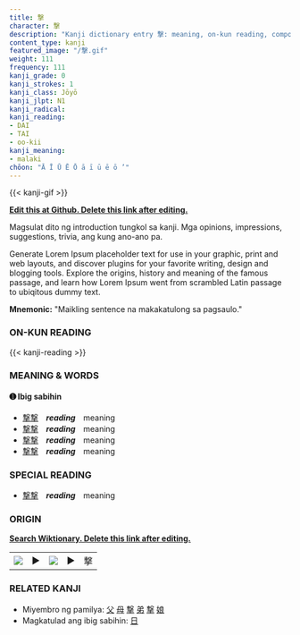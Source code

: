 ```yaml
---
title: 撃
character: 撃
description: "Kanji dictionary entry 撃: meaning, on-kun reading, compounds, origin, related kanji"
content_type: kanji
featured_image: "/撃.gif"
weight: 111
frequency: 111
kanji_grade: 0
kanji_strokes: 1
kanji_class: Jōyō
kanji_jlpt: N1
kanji_radical: 
kanji_reading: 
- DAI
- TAI
- oo-kii
kanji_meaning:
- malaki
chōon: "Ā Ī Ū Ē Ō ā ī ū ē ō ’"
---
```

[//]: # (Don't edit the line below. Kanji animated GIF code is automatically generated.)
{{< kanji-gif >}}

[//]: # (Edit below this line.)

**[Edit this at Github. Delete this link after editing.](https://github.com/tim0g/tim/tree/main/content/kanji/撃/index.md)**

Magsulat dito ng introduction tungkol sa kanji. Mga opinions, impressions, suggestions, trivia, ang kung ano-ano pa.

Generate Lorem Ipsum placeholder text for use in your graphic, print and web layouts, and discover plugins for your favorite writing, design and blogging tools. Explore the origins, history and meaning of the famous passage, and learn how Lorem Ipsum went from scrambled Latin passage to ubiqitous dummy text.
 
**Mnemonic:** "Maikling sentence na makakatulong sa pagsaulo."

### ON-KUN READING

[//]: # (Don't edit the line below. ON-KUN READING code is automatically generated.)
{{< kanji-reading >}}

### MEANING & WORDS

#### ➊ **Ibig sabihin**
  - [撃](../撃)[撃](../撃)　***reading***　meaning
  - [撃](../撃)[撃](../撃)　***reading***　meaning
  - [撃](../撃)[撃](../撃)　***reading***　meaning
  - [撃](../撃)[撃](../撃)　***reading***　meaning

### SPECIAL READING
  - [撃](../撃)[撃](../撃)　***reading***　meaning

### ORIGIN

**[Search Wiktionary. Delete this link after editing.](https://wiktionary.org/wiki/撃)**
<table class="kanji-table"><tr><td>
<img src="60px-撃-bronze.svg.png">
</td><td>▶</td><td>
<img src="60px-撃-oracle.svg.png">
</td><td>▶</td>
<td class="kanji-origin">撃</td>
</tr></table>

### RELATED KANJI
- Miyembro ng pamilya: [父](../父) [母](../母) [撃](../撃) [弟](../弟) [撃](../撃) [娘](../娘)
- Magkatulad ang ibig sabihin: [日](../日)
